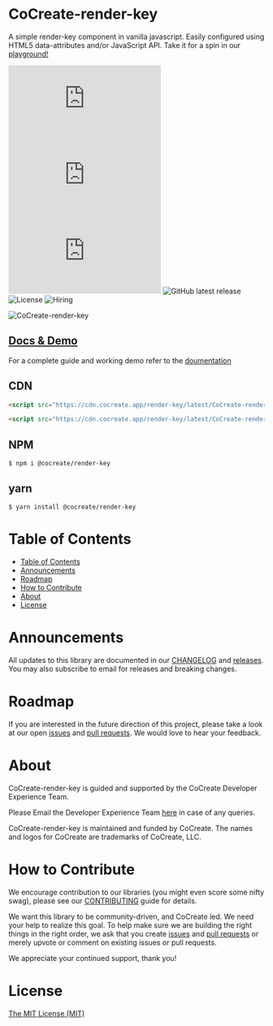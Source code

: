 # CoCreate-render-key

A simple render-key component in vanilla javascript. Easily configured using HTML5 data-attributes and/or JavaScript API. Take it for a spin in our [playground!](https://cocreate.app/docs/render-key)

![minified](https://img.badgesize.io/https://cdn.cocreate.app/render-key/latest/CoCreate-render-key.min.js?style=flat-square&label=minified&color=orange)
![gzip](https://img.badgesize.io/https://cdn.cocreate.app/render-key/latest/CoCreate-render-key.min.js?compression=gzip&style=flat-square&label=gzip&color=yellow)
![brotli](https://img.badgesize.io/https://cdn.cocreate.app/render-key/latest/CoCreate-render-key.min.js?compression=brotli&style=flat-square&label=brotli)
![GitHub latest release](https://img.shields.io/github/v/release/CoCreate-app/CoCreate-render-key?style=flat-square)
![License](https://img.shields.io/github/license/CoCreate-app/CoCreate-render-key?style=flat-square)
![Hiring](https://img.shields.io/static/v1?style=flat-square&label=&message=Hiring&color=blueviolet)

![CoCreate-render-key](https://cdn.cocreate.app/docs/CoCreate-render-key.gif)

## [Docs & Demo](https://cocreate.app/docs/render-key)

For a complete guide and working demo refer to the [doumentation](https://cocreate.app/docs/render-key)

## CDN

```html
<script src="https://cdn.cocreate.app/render-key/latest/CoCreate-render-key.min.js"></script>
```

```html
<script src="https://cdn.cocreate.app/render-key/latest/CoCreate-render-key.min.css"></script>
```

## NPM

```shell
$ npm i @cocreate/render-key
```

## yarn

```shell
$ yarn install @cocreate/render-key
```

# Table of Contents

- [Table of Contents](#table-of-contents)
- [Announcements](#announcements)
- [Roadmap](#roadmap)
- [How to Contribute](#how-to-contribute)
- [About](#about)
- [License](#license)

<a name="announcements"></a>

# Announcements

All updates to this library are documented in our [CHANGELOG](https://github.com/CoCreate-app/CoCreate-render-key/blob/master/CHANGELOG.md) and [releases](https://github.com/CoCreate-app/CoCreate-render-key/releases). You may also subscribe to email for releases and breaking changes.

<a name="roadmap"></a>

# Roadmap

If you are interested in the future direction of this project, please take a look at our open [issues](https://github.com/CoCreate-app/CoCreate-render-key/issues) and [pull requests](https://github.com/CoCreate-app/CoCreate-render-key/pulls). We would love to hear your feedback.

<a name="about"></a>

# About

CoCreate-render-key is guided and supported by the CoCreate Developer Experience Team.

Please Email the Developer Experience Team [here](mailto:develop@cocreate.app) in case of any queries.

CoCreate-render-key is maintained and funded by CoCreate. The names and logos for CoCreate are trademarks of CoCreate, LLC.

<a name="contribute"></a>

# How to Contribute

We encourage contribution to our libraries (you might even score some nifty swag), please see our [CONTRIBUTING](https://github.com/CoCreate-app/CoCreate-render-key/blob/master/CONTRIBUTING.md) guide for details.

We want this library to be community-driven, and CoCreate led. We need your help to realize this goal. To help make sure we are building the right things in the right order, we ask that you create [issues](https://github.com/CoCreate-app/CoCreate-render-key/issues) and [pull requests](https://github.com/CoCreate-app/CoCreate-render-key/pulls) or merely upvote or comment on existing issues or pull requests.

We appreciate your continued support, thank you!

# License

[The MIT License (MIT)](https://github.com/CoCreate-app/CoCreate-render-key/blob/master/LICENSE)
